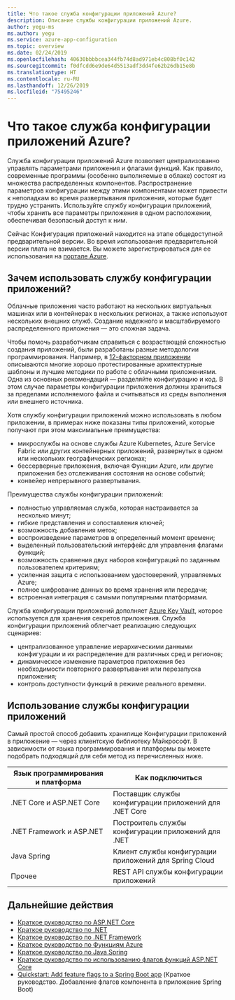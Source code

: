```yaml
---
title: Что такое служба конфигурации приложений Azure?
description: Описание службы конфигурации приложений Azure.
author: yegu-ms
ms.author: yegu
ms.service: azure-app-configuration
ms.topic: overview
ms.date: 02/24/2019
ms.openlocfilehash: 40630bbbbcea344fb74d8ad971eb4c808bf0c142
ms.sourcegitcommit: f0dfcdd6e9de64d5513adf3dd4fe62b26db15e8b
ms.translationtype: HT
ms.contentlocale: ru-RU
ms.lasthandoff: 12/26/2019
ms.locfileid: "75495246"
---
```

# <a name="what-is-azure-app-configuration"></a>Что такое служба конфигурации приложений Azure?

Служба конфигурации приложений Azure позволяет централизованно управлять параметрами приложения и флагами функций. Как правило, современные программы (особенно выполняемые в облаке) состоят из множества распределенных компонентов. Распространение параметров конфигурации между этими компонентами может привести к неполадкам во время развертывания приложения, которые будет трудно устранить. Используйте службу конфигурации приложений, чтобы хранить все параметры приложения в одном расположении, обеспечивая безопасный доступ к ним.

Сейчас Конфигурация приложений находится на этапе общедоступной предварительной версии. Во время использования предварительной версии плата не взимается. Вы можете зарегистрироваться для ее использования на [портале Azure](https://portal.azure.com).

## <a name="why-use-app-configuration"></a>Зачем использовать службу конфигурации приложений?

Облачные приложения часто работают на нескольких виртуальных машинах или в контейнерах в нескольких регионах, а также используют нескольких внешних служб. Создание надежного и масштабируемого распределенного приложения — это сложная задача.

Чтобы помочь разработчикам справиться с возрастающей сложностью создания приложений, были разработаны разные методологии программирования. Например, в [12-факторном приложении](https://12factor.net/) описываются многие хорошо протестированные архитектурные шаблоны и лучшие методики по работе с облачными приложениями. Одна из основных рекомендаций — разделяйте конфигурацию и код. В этом случае параметры конфигурации приложения должны храниться за пределами исполняемого файла и считываться из среды выполнения или внешнего источника.

Хотя службу конфигурации приложений можно использовать в любом приложении, в примерах ниже показаны типы приложений, которые получают при этом максимальные преимущества:

* микрослужбы на основе службы Azure Kubernetes, Azure Service Fabric или других контейнерных приложений, развернутых в одном или нескольких географических регионах;
* бессерверные приложения, включая Функции Azure, или другие приложения без отслеживания состояния на основе событий;
* конвейер непрерывного развертывания.

Преимущества службы конфигурации приложений:

* полностью управляемая служба, которая настраивается за несколько минут;
* гибкие представления и сопоставления ключей;
* возможность добавления меток;
* воспроизведение параметров в определенный момент времени;
* выделенный пользовательский интерфейс для управления флагами функций;
* возможность сравнения двух наборов конфигураций по заданным пользователем критериям;
* усиленная защита с использованием удостоверений, управляемых Azure;
* полное шифрование данных во время хранения или передачи;
* встроенная интеграция с самыми популярными платформами.

Служба конфигурации приложений дополняет [Azure Key Vault](https://azure.microsoft.com/services/key-vault/), которое используется для хранения секретов приложения. Служба конфигурации приложений облегчает реализацию следующих сценариев:

* централизованное управление иерархическими данными конфигурации и их распределение для различных сред и регионов;
* динамическое изменение параметров приложения без необходимости повторного развертывания или перезапуска приложения;
* контроль доступности функций в режиме реального времени.

## <a name="use-app-configuration"></a>Использование службы конфигурации приложений

Самый простой способ добавить хранилище Конфигурации приложений в приложение — через клиентскую библиотеку Майкрософт. В зависимости от языка программирования и платформы вы можете подобрать подходящий для себя метод из перечисленных ниже.

| Язык программирования и платформа | Как подключиться |
|---|---|
| .NET Core и ASP.NET Core | Поставщик службы конфигурации приложений для .NET Core |
| .NET Framework и ASP.NET | Построитель службы конфигурации приложений для .NET |
| Java Spring | Клиент службы конфигурации приложений для Spring Cloud |
| Прочее | REST API службы конфигурации приложений |

## <a name="next-steps"></a>Дальнейшие действия

* [Краткое руководство по ASP.NET Core](./quickstart-aspnet-core-app.md)
* [Краткое руководство по .NET](./quickstart-dotnet-core-app.md)
* [Краткое руководство по .NET Framework](./quickstart-dotnet-app.md)
* [Краткое руководство по Функциям Azure](./quickstart-azure-functions-csharp.md)
* [Краткое руководство по Java Spring](./quickstart-java-spring-app.md)
* [Краткое руководство по использованию флагов функций ASP.NET Core](./quickstart-feature-flag-aspnet-core.md)
* [Quickstart: Add feature flags to a Spring Boot app](./quickstart-feature-flag-spring-boot.md) (Краткое руководство. Добавление флагов компонента в приложение Spring Boot)
